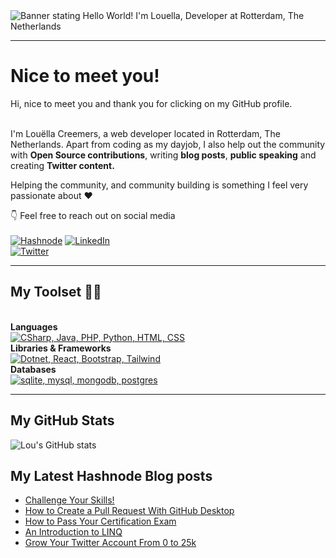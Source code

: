 <img src="https://github.com/louelladev/louelladev/blob/main/github_banner_22.png?raw=true" alt="Banner stating Hello World! I'm Louella, Developer at Rotterdam, The Netherlands">

----

# Nice to meet you!
Hi, nice to meet you and thank you for clicking on my GitHub profile.<br><br>

I'm Louëlla Creemers, a web developer located in Rotterdam, The Netherlands. Apart from coding as my dayjob, I also help out the community with <strong>Open Source contributions</strong>, writing <strong>blog posts</strong>, <strong>public speaking</strong> and creating <strong>Twitter content.</strong> <br>

Helping the community, and community building is something I feel very passionate about ❤️<br>

👇 Feel free to reach out on social media <br><br>
[![Hashnode](https://img.shields.io/badge/Hashnode-2962FF?style=for-the-badge&logo=hashnode&logoColor=white)](https://hashnode.com/@lovelacecoding)
[![LinkedIn](https://img.shields.io/badge/linkedin-%230077B5.svg?style=for-the-badge&logo=linkedin&logoColor=white)](https://www.linkedin.com/in/louelladev/)<br>
[![Twitter](https://img.shields.io/twitter/follow/lovelacecoding?logo=twitter&style=for-the-badge)](https://twitter.com/lovelacecoding)

----
## My Toolset :woman_technologist:
<br><strong>Languages</strong><br>
[![CSharp, Java, PHP, Python, HTML, CSS](https://skillicons.dev/icons?i=cs,java,php,py)](https://skillicons.dev)
<br><strong>Libraries & Frameworks</strong><br>
[![Dotnet, React, Bootstrap, Tailwind](https://skillicons.dev/icons?i=dotnet,react,bootstrap,tailwind)](https://skillicons.dev)
<br><strong>Databases</strong><br>
[![sqlite, mysql, mongodb, postgres](https://skillicons.dev/icons?i=sqlite,mysql,mongodb,postgres)](https://skillicons.dev)

---
## My GitHub Stats
![Lou's GitHub stats](https://github-readme-stats.vercel.app/api?username=lovelacecoding&show_icons=true&theme=dark)

## My Latest Hashnode Blog posts
 <!-- BLOG-POST-LIST:START -->
- [Challenge Your Skills!](https://lovelacecoding.hashnode.dev/challenge-your-skills)
- [How to Create a Pull Request With GitHub Desktop](https://lovelacecoding.hashnode.dev/how-to-create-a-pull-request-with-github-desktop)
- [How to Pass Your Certification Exam](https://lovelacecoding.hashnode.dev/how-to-pass-your-certification-exam)
- [An Introduction to LINQ](https://lovelacecoding.hashnode.dev/an-introduction-to-linq)
- [Grow Your Twitter Account From 0 to 25k](https://lovelacecoding.hashnode.dev/grow-your-twitter-account-from-0-to-25k)
<!-- BLOG-POST-LIST:END -->
 



